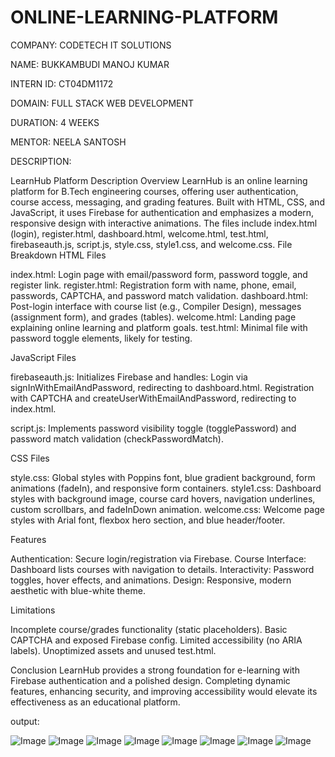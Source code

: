 # ONLINE-LEARNING-PLATFORM

COMPANY: CODETECH IT SOLUTIONS

NAME: BUKKAMBUDI MANOJ KUMAR

INTERN ID: CT04DM1172

DOMAIN: FULL STACK WEB DEVELOPMENT

DURATION: 4 WEEKS

MENTOR: NEELA SANTOSH

DESCRIPTION:

LearnHub Platform Description
Overview
LearnHub is an online learning platform for B.Tech engineering courses, offering user authentication, course access, messaging, and grading features. Built with HTML, CSS, and JavaScript, it uses Firebase for authentication and emphasizes a modern, responsive design with interactive animations. The files include index.html (login), register.html, dashboard.html, welcome.html, test.html, firebaseauth.js, script.js, style.css, style1.css, and welcome.css.
File Breakdown
HTML Files

index.html: Login page with email/password form, password toggle, and register link.
register.html: Registration form with name, phone, email, passwords, CAPTCHA, and password match validation.
dashboard.html: Post-login interface with course list (e.g., Compiler Design), messages (assignment form), and grades (tables).
welcome.html: Landing page explaining online learning and platform goals.
test.html: Minimal file with password toggle elements, likely for testing.

JavaScript Files

firebaseauth.js: Initializes Firebase and handles:
Login via signInWithEmailAndPassword, redirecting to dashboard.html.
Registration with CAPTCHA and createUserWithEmailAndPassword, redirecting to index.html.


script.js: Implements password visibility toggle (togglePassword) and password match validation (checkPasswordMatch).

CSS Files

style.css: Global styles with Poppins font, blue gradient background, form animations (fadeIn), and responsive form containers.
style1.css: Dashboard styles with background image, course card hovers, navigation underlines, custom scrollbars, and fadeInDown animation.
welcome.css: Welcome page styles with Arial font, flexbox hero section, and blue header/footer.

Features

Authentication: Secure login/registration via Firebase.
Course Interface: Dashboard lists courses with navigation to details.
Interactivity: Password toggles, hover effects, and animations.
Design: Responsive, modern aesthetic with blue-white theme.

Limitations

Incomplete course/grades functionality (static placeholders).
Basic CAPTCHA and exposed Firebase config.
Limited accessibility (no ARIA labels).
Unoptimized assets and unused test.html.

Conclusion
LearnHub provides a strong foundation for e-learning with Firebase authentication and a polished design. Completing dynamic features, enhancing security, and improving accessibility would elevate its effectiveness as an educational platform.

output:

![Image](https://github.com/user-attachments/assets/09f3051b-e68c-44e8-87f0-fc4ec45d100f)
![Image](https://github.com/user-attachments/assets/22102f4c-5027-475d-8b32-c5896642bf89)
![Image](https://github.com/user-attachments/assets/34591f3a-2368-4d8c-9436-ccd9546fdf6d)
![Image](https://github.com/user-attachments/assets/e6246cca-3c99-4cf5-a0eb-a232e9971101)
![Image](https://github.com/user-attachments/assets/0c826fa6-1d63-481f-a2fa-cfe8b5d87ddd)
![Image](https://github.com/user-attachments/assets/bf548065-310a-48f8-94bf-ff54ee478702)
![Image](https://github.com/user-attachments/assets/b0f055cd-86fb-4fd8-a4c9-a51a6ea8bbc4)
![Image](https://github.com/user-attachments/assets/12bd9ed4-a604-44b8-8315-68738dd421e3)
